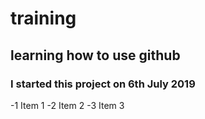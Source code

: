 # training

## learning how to use github

### I started this project on 6th July 2019


-1 Item 1
-2 Item 2
-3 Item 3
